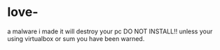 # love-
a malware i made it will destroy your pc DO NOT INSTALL!! unless your using virtualbox or sum you have been warned. 
